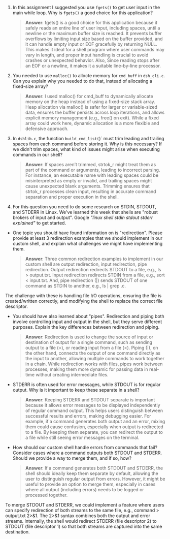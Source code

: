 1. In this assignment I suggested you use `fgets()` to get user input in the main while loop. Why is `fgets()` a good choice for this application?

    > **Answer**:  fgets() is a good choice for this application because it safely reads an entire line of user input, including spaces, until a newline or the maximum buffer size is reached. It prevents buffer overflows by limiting input size based on the buffer provided, and it can handle empty input or EOF gracefully by returning NULL. This makes it ideal for a shell program where user commands may vary in length, and proper input handling is crucial to avoid crashes or unexpected behavior. Also, Since reading stops after an EOF or a newline, it makes it a suitable line-by-line processor.

2. You needed to use `malloc()` to allocte memory for `cmd_buff` in `dsh_cli.c`. Can you explain why you needed to do that, instead of allocating a fixed-size array?

    > **Answer**:  I used malloc() for cmd_buff to dynamically allocate memory on the heap instead of using a fixed-size stack array.  Heap allocation via malloc() is safer for larger or variable-sized data, ensures the buffer persists across loop iterations, and allows explicit memory management (e.g., free() on exit). While a fixed array could work here, dynamic allocation is a more flexible and defensive approach.




3. In `dshlib.c`, the function `build_cmd_list(`)` must trim leading and trailing spaces from each command before storing it. Why is this necessary? If we didn't trim spaces, what kind of issues might arise when executing commands in our shell?

    > **Answer**:  If spaces aren’t trimmed, strtok_r might treat them as part of the command or arguments, leading to incorrect parsing. For instance, an executable name with leading spaces could be misinterpreted as empty or invalid, and trailing spaces might cause unexpected blank arguments. Trimming ensures that strtok_r processes clean input, resulting in accurate command separation and proper execution in the shell.

4. For this question you need to do some research on STDIN, STDOUT, and STDERR in Linux. We've learned this week that shells are "robust brokers of input and output". Google _"linux shell stdin stdout stderr explained"_ to get started.

- One topic you should have found information on is "redirection". Please provide at least 3 redirection examples that we should implement in our custom shell, and explain what challenges we might have implementing them.

    > **Answer**:  Three common redirection examples to implement in our custom shell are output redirection, input redirection, pipe redirection. Output redirection redirects STDOUT to a file, e.g., ls > output.txt. 
Input redirection redirects STDIN from a file, e.g., sort < input.txt. And, pipe redirection (|) sends STDOUT of one command as STDIN to another, e.g., ls | grep .c.

The challenge with these is handling file I/O operations, ensuring the file is created/written correctly, and modifying the shell to replace the correct file descriptor.
    

- You should have also learned about "pipes". Redirection and piping both involve controlling input and output in the shell, but they serve different purposes. Explain the key differences between redirection and piping.

    > **Answer**:  Redirection is used to change the source of input or destination of output for a single command, such as sending output to a file (>), or reading input from a file (<). Piping (|), on the other hand, connects the output of one command directly as the input to another, allowing multiple commands to work together in a chain. While redirection works with files, pipes work between processes, making them more dynamic for passing data in real-time without creating intermediate files.

- STDERR is often used for error messages, while STDOUT is for regular output. Why is it important to keep these separate in a shell?

    > **Answer**:  Keeping STDERR and STDOUT separate is important because it allows error messages to be displayed independently of regular command output. This helps users distinguish between successful results and errors, making debugging easier. For example, if a command generates both output and an error, mixing them could cause confusion, especially when output is redirected to a file. By keeping them separate, you can redirect the output to a file while still seeing error messages on the terminal.

- How should our custom shell handle errors from commands that fail? Consider cases where a command outputs both STDOUT and STDERR. Should we provide a way to merge them, and if so, how?

    > **Answer**:  If a command generates both STDOUT and STDERR, the shell should ideally keep them separate by default, allowing the user to distinguish regular output from errors. However, it might be useful to provide an option to merge them, especially in cases where all output (including errors) needs to be logged or processed together.


To merge STDOUT and STDERR, we could implement a feature where users can specify redirection of both streams to the same file, e.g., command > output.txt 2>&1. The 2>&1 syntax combines both the output and error streams. Internally, the shell would redirect STDERR (file descriptor 2) to STDOUT (file descriptor 1) so that both streams are captured into the same destination.
